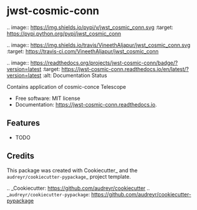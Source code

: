 jwst-cosmic-conn
================


.. image:: https://img.shields.io/pypi/v/jwst_cosmic_conn.svg
        :target: https://pypi.python.org/pypi/jwst_cosmic_conn

.. image:: https://img.shields.io/travis/VineethAljapur/jwst_cosmic_conn.svg
        :target: https://travis-ci.com/VineethAljapur/jwst_cosmic_conn

.. image:: https://readthedocs.org/projects/jwst-cosmic-conn/badge/?version=latest
        :target: https://jwst-cosmic-conn.readthedocs.io/en/latest/?version=latest
        :alt: Documentation Status




Contains application of cosmic-conce Telescope


* Free software: MIT license
* Documentation: https://jwst-cosmic-conn.readthedocs.io.


Features
--------

* TODO

Credits
-------

This package was created with Cookiecutter_ and the `audreyr/cookiecutter-pypackage`_ project template.

.. _Cookiecutter: https://github.com/audreyr/cookiecutter
.. _`audreyr/cookiecutter-pypackage`: https://github.com/audreyr/cookiecutter-pypackage
